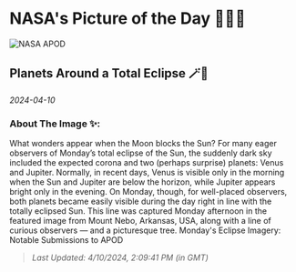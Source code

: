 
# NASA's Picture of the Day 🧑‍🚀💫

  ![NASA APOD](https://apod.nasa.gov/apod/image/2404/EclipsePlanets_Vetter_1014.jpg)
  
  ## Planets Around a Total Eclipse 🪄🌌
  
  _2024-04-10_
  
  ### About The Image ✨: 
  
  What wonders appear when the Moon blocks the Sun? For many eager observers of Monday’s total eclipse of the Sun, the suddenly dark sky included the expected corona and two (perhaps surprise) planets: Venus and Jupiter. Normally, in recent days, Venus is visible only in the morning when the Sun and Jupiter are below the horizon, while Jupiter appears bright only in the evening.  On Monday, though, for well-placed observers, both planets became easily visible during the day right in line with the totally eclipsed Sun. This line was captured Monday afternoon in the featured image from Mount Nebo, Arkansas, USA, along with a line of curious observers — and a picturesque tree.   Monday's Eclipse Imagery: Notable Submissions to APOD
  
  
  
  > _Last Updated: 4/10/2024, 2:09:41 PM (in GMT)_
  